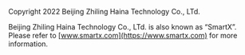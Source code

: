 Copyright 2022 Beijing Zhiling Haina Technology Co., LTd. 
 
Beijing Zhiling Haina Technology Co., LTd. is also known as “SmartX”. Please refer to [www.smartx.com](https://www.smartx.com) for more information.
